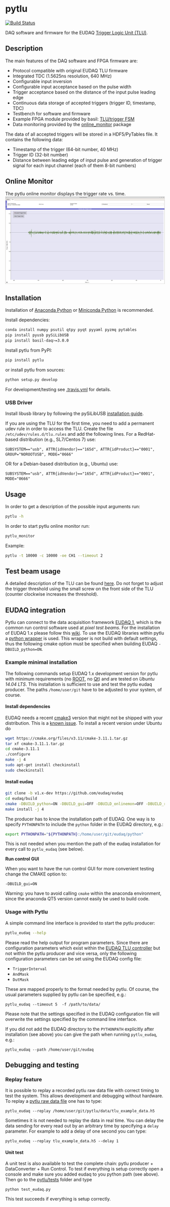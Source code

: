 ﻿# pytlu

[![Build Status](https://travis-ci.org/SiLab-Bonn/pytlu.svg?branch=master)](https://travis-ci.org/SiLab-Bonn/pytlu)

DAQ software and firmware for the EUDAQ [Trigger Logic Unit (TLU)](https://twiki.cern.ch/twiki/bin/view/MimosaTelescope/TLU).

## Description

The main features of the DAQ software and FPGA firmware are:

- Protocol compatible with original EUDAQ TLU firmware
- Integrated TDC (1.5625ns resolution, 640 MHz)
- Configurable input inversion
- Configurable input acceptance based on the pulse width
- Trigger acceptance based on the distance of the input pulse leading edge
- Continuous data storage of accepted triggers (trigger ID, timestamp, TDC)
- Testbench for software and firmware
- Example FPGA module provided by basil: [TLU/trigger FSM](https://github.com/SiLab-Bonn/basil/tree/master/firmware/modules/tlu)
- Data monitoring provided by the [online_monitor](https://github.com/SiLab-Bonn/online_monitor) package

The data of all accepted triggers will be stored in a HDF5/PyTables file. It contains the following data:

- Timestamp of the trigger (64-bit number, 40 MHz)
- Trigger ID (32-bit number)
- Distance between leading edge of input pulse and generation of trigger signal for each input channel (each of them 8-bit numbers)


## Online Monitor

The pytlu online monitor displays the trigger rate vs. time.
![Pytlu online monitor](online_monitor.png)

## Installation

Installation of [Anaconda Python](https://www.anaconda.com/download) or [Miniconda Python](https://conda.io/miniconda.html) is recommended.

Install dependencies:
```bash
conda install numpy psutil qtpy pyqt pyyaml pyzmq pytables
pip install pyusb pySiLibUSB
pip install basil-daq>=3.0.0
```

Install pytlu from PyPI:
```bash
pip install pytlu
```

or install pytlu from sources:
```bash
python setup.py develop
```

For development/testing see [.travis.yml](https://github.com/SiLab-Bonn/pytlu/blob/master/.travis.yml) for details.

### USB Driver

Install libusb library by following the pySiLibUSB [installation guide](https://github.com/SiLab-Bonn/pySiLibUSB/wiki).

If you are using the TLU for the first time, you need to add a permanent udev rule in order to access the TLU. Create the file `/etc/udev/rules.d/tlu.rules` and add the following lines.
For a RedHat-based distribution (e.g., SL7/Centos 7) use:
```
SUBSYSTEM=="usb", ATTR{idVendor}=="165d", ATTR{idProduct}=="0001", GROUP="NOROOTUSB", MODE="0666"
```
OR for a Debian-based distribution (e.g., Ubuntu) use:
```
SUBSYSTEM=="usb", ATTR{idVendor}=="165d", ATTR{idProduct}=="0001", MODE="0666"
```

## Usage

In order to get a description of the possible input arguments run:
```bash
pytlu -h
```

In order to start pytlu online monitor run:
```bash
pytlu_monitor
```

Example:
```bash
pytlu -t 10000 -c 10000 -oe CH1 --timeout 2
```

## Test beam usage

A detailed description of the TLU can be found [here](https://www.eudet.org/e26/e28/e42441/e57298/EUDET-MEMO-2009-04.pdf). Do not forget to adjust the trigger threshold using the small screw on the front side of the TLU (counter clockwise increases the threshold).

## EUDAQ integration

Pytlu can connect to the data acquisition framework [EUDAQ 1](https://github.com/eudaq/eudaq/tree/v1.x-dev), which is the common run control software used at *pixel test beams*. For the installation of EUDAQ 1.x please follow this [wiki](https://telescopes.desy.de/EUDAQ). To use the EUDAQ libraries within pytlu a [python wrapper](https://github.com/eudaq/eudaq/blob/v1.x-dev/python/PyEUDAQWrapper.py) is used. This wrapper is not build with default settings, thus the following cmake option must be specified when building EUDAQ `-DBUILD_python=ON`.

### Example minimal installation
The following commands setup EUDAQ 1.x development version for pytlu with minimum requirements (no [ROOT](https://root.cern.ch/), no [Qt](https://www.qt.io/)) and are tested on *Ubuntu 14.04 LTS*. This installation is sufficient to use and test the pytlu eudaq producer. The paths `/home/user/git` have to be adjusted to your system, of course.
#### Install dependencies
EUDAQ needs a recent [cmake3](https://cmake.org/download/) version that might not be shipped with your distribution. This is a [known issue](https://github.com/eudaq/eudaq/issues/466). To install a recent version under Ubuntu do
```bash
wget https://cmake.org/files/v3.11/cmake-3.11.1.tar.gz
tar xf cmake-3.11.1.tar.gz
cd cmake-3.11.1
./configure
make -j 4
sudo apt-get install checkinstall
sudo checkinstall
```
#### Install eudaq
```bash
git clone -b v1.x-dev https://github.com/eudaq/eudaq
cd eudaq/build
cmake -DBUILD_python=ON -DBUILD_gui=OFF -DBUILD_onlinemon=OFF -DBUILD_runsplitter=OFF -DUSE_ROOT=OFF ..
make install -j 4
```
The producer has to know the installation path of EUDAQ. One way is to specify `PYTHONPATH` to include the `python` folder in the EUDAQ directory, e.g.:
```bash
export PYTHONPATH="${PYTHONPATH}:/home/user/git/eudaq/python"
```
This is not needed when you mention the path of the eudaq installation for every call to `pytlu_eudaq` (see below).

**Run control GUI**

When you want to have the run control GUI for more convenient testing change the CMAKE option to:
```
-DBUILD_gui=ON
```
Warning: you have to avoid calling `cmake` within the anaconda environment, since the anaconda QT5 version cannot easily be used to build code.

### Usage with Pytlu
A simple command line interface is provided to start the pytlu producer:
```bash
pytlu_eudaq --help
```
Please read the help output for program parameters.
Since there are configuration parameters which exist within the [EUDAQ TLU controller](https://github.com/eudaq/eudaq/blob/v1.x-dev/producers/tlu/src/TLUController.cc) but not within the 
pytlu producer and vice versa, only the following configuration parameters can be set using the EUDAQ config file:
 
 - `TriggerInterval`
 - `AndMask`
 - `DutMask`

These are mapped properly to the format needed by pytlu. Of course, the usual parameters supplied by pytlu can be specified, e.g.:

```
pytlu_eudaq --timeout 5  -f /path/to/data/
```

Please note that the settings specified in the EUDAQ configuration file will overwrite the settings specified by the command line interface.


If you did not add the EUDAQ directory to the `PYTHONPATH` explicitly after installation (see above) you can give the path when running `pytlu_eudaq`, e.g.:

```
pytlu_eudaq --path /home/user/git/eudaq
```

## Debugging and testing
### Replay feature
It is possible to replay a recorded pytlu raw data file with correct timing to test the system. This allows development and debugging without hardware. To replay a [pytlu raw data file](https://github.com/SiLab-Bonn/pytlu/blob/development/data/tlu_example_data.h5) one has to type:

```
pytlu_eudaq --replay /home/user/git/pytlu/data/tlu_example_data.h5
```

Sometimes it is not needed to replay the data in real time. You can delay the data sending for every read out by an arbitrary time by specifying a `delay` parameter. For example to add a delay of one second you can type:

```
pytlu_eudaq --replay tlu_example_data.h5 --delay 1
```

#### Unit test
A unit test is also available to test the complete chain: pytlu producer + DataConverter + Run Control. To test if everything is setup correctly open a console and make sure you added eudaq to you python path (see above). Then go to the [pytlu/tests](https://github.com/SiLab-Bonn/pytlu/tree/development/tests) folder and type
```
python test_eudaq.py
```
This test succeeds if everything is setup correctly.
